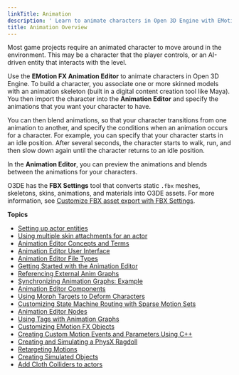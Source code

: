 ```yaml
---
linkTitle: Animation
description: ' Learn to animate characters in Open 3D Engine with EMotionFX Animation Editor. '
title: Animation Overview
---
```


Most game projects require an animated character to move around in the environment. This may be a character that the player controls, or an AI-driven entity that interacts with the level.

Use the **EMotion FX Animation Editor** to animate characters in Open 3D Engine. To build a character, you associate one or more skinned models with an animation skeleton (built in a digital content creation tool like Maya). You then import the character into the **Animation Editor** and specify the animations that you want your character to have.

You can then blend animations, so that your character transitions from one animation to another, and specify the conditions when an animation occurs for a character. For example, you can specify that your character starts in an idle position. After several seconds, the character starts to walk, run, and then slow down again until the character returns to an idle position.

In the **Animation Editor**, you can preview the animations and blends between the animations for your characters.

O3DE has the **FBX Settings** tool that converts static `.fbx` meshes, skeletons, skins, animations, and materials into O3DE assets. For more information, see [Customize FBX asset export with FBX Settings](/docs/user-guide/assets/scene-settings/).

**Topics**
+ [Setting up actor entities](actor-component-entity-setup)
+ [Using multiple skin attachments for an actor](actor-multiple-skin)
+ [Animation Editor Concepts and Terms](/docs/user-guide/visualization/animation/character-editor/concepts-and-terms/)
+ [Animation Editor User Interface](/docs/user-guide/visualization/animation/animation-editor/user-interface/)
+ [Animation Editor File Types](/docs/user-guide/visualization/animation/character-editor/file-types/)
+ [Getting Started with the Animation Editor](/docs/user-guide/visualization/animation/animation-editor/quick-start/)
+ [Referencing External Anim Graphs](/docs/user-guide/visualization/animation/referencing-character-animation-editor-anim-graph/)
+ [Synchronizing Animation Graphs: Example](/docs/user-guide/visualization/animation/character-editor/sync-graph/)
+ [Animation Editor Components](/docs/user-guide/visualization/animation/character-editor/components/)
+ [Using Morph Targets to Deform Characters](/docs/user-guide/visualization/animation/animation-editor/using-morph-targets-to-deform-characters/)
+ [Customizing State Machine Routing with Sparse Motion Sets](/docs/user-guide/visualization/animation/animation-editor/customizing-state-machines-with-sparse-motion-sets/)
+ [Animation Editor Nodes](/docs/user-guide/visualization/animation/animation-editor/node/)
+ [Using Tags with Animation Graphs](/docs/user-guide/visualization/animation/animation-editor/using-tags/)
+ [Customizing EMotion FX Objects](/docs/user-guide/visualization/animation/animation-editor/customizing-emotionfx-objects/)
+ [Creating Custom Motion Events and Parameters Using C++](/docs/user-guide/visualization/animation/character-editor/custom-events-parameters/)
+ [Creating and Simulating a PhysX Ragdoll](/docs/user-guide/visualization/animation/animation-editor/creating-and-simulating-physx-ragdoll/)
+ [Retargeting Motions](/docs/user-guide/visualization/animation/animation-editor/retargeting-animations/)
+ [Creating Simulated Objects](/docs/user-guide/visualization/animation/animation-editor/creating-simulated-objects/)
+ [Add Cloth Colliders to actors](/docs/user-guide/visualization/animation/character-editor/cloth-colliders/)
